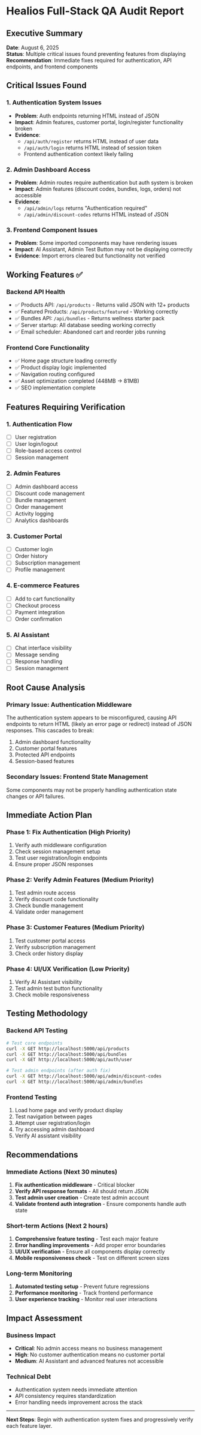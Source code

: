 # Healios Full-Stack QA Audit Report

## Executive Summary
**Date**: August 6, 2025  
**Status**: Multiple critical issues found preventing features from displaying  
**Recommendation**: Immediate fixes required for authentication, API endpoints, and frontend components

## Critical Issues Found

### 1. Authentication System Issues
- **Problem**: Auth endpoints returning HTML instead of JSON
- **Impact**: Admin features, customer portal, login/register functionality broken
- **Evidence**: 
  - `/api/auth/register` returns HTML instead of user data
  - `/api/auth/login` returns HTML instead of session token
  - Frontend authentication context likely failing

### 2. Admin Dashboard Access
- **Problem**: Admin routes require authentication but auth system is broken
- **Impact**: Admin features (discount codes, bundles, logs, orders) not accessible
- **Evidence**:
  - `/api/admin/logs` returns "Authentication required"
  - `/api/admin/discount-codes` returns HTML instead of JSON

### 3. Frontend Component Issues
- **Problem**: Some imported components may have rendering issues
- **Impact**: AI Assistant, Admin Test Button may not be displaying correctly
- **Evidence**: Import errors cleared but functionality not verified

## Working Features ✅

### Backend API Health
- ✅ Products API: `/api/products` - Returns valid JSON with 12+ products
- ✅ Featured Products: `/api/products/featured` - Working correctly
- ✅ Bundles API: `/api/bundles` - Returns wellness starter pack
- ✅ Server startup: All database seeding working correctly
- ✅ Email scheduler: Abandoned cart and reorder jobs running

### Frontend Core Functionality
- ✅ Home page structure loading correctly
- ✅ Product display logic implemented
- ✅ Navigation routing configured
- ✅ Asset optimization completed (448MB → 81MB)
- ✅ SEO implementation complete

## Features Requiring Verification

### 1. Authentication Flow
- [ ] User registration
- [ ] User login/logout
- [ ] Role-based access control
- [ ] Session management

### 2. Admin Features
- [ ] Admin dashboard access
- [ ] Discount code management
- [ ] Bundle management
- [ ] Order management
- [ ] Activity logging
- [ ] Analytics dashboards

### 3. Customer Portal
- [ ] Customer login
- [ ] Order history
- [ ] Subscription management
- [ ] Profile management

### 4. E-commerce Features
- [ ] Add to cart functionality
- [ ] Checkout process
- [ ] Payment integration
- [ ] Order confirmation

### 5. AI Assistant
- [ ] Chat interface visibility
- [ ] Message sending
- [ ] Response handling
- [ ] Session management

## Root Cause Analysis

### Primary Issue: Authentication Middleware
The authentication system appears to be misconfigured, causing API endpoints to return HTML (likely an error page or redirect) instead of JSON responses. This cascades to break:

1. Admin dashboard functionality
2. Customer portal features
3. Protected API endpoints
4. Session-based features

### Secondary Issues: Frontend State Management
Some components may not be properly handling authentication state changes or API failures.

## Immediate Action Plan

### Phase 1: Fix Authentication (High Priority)
1. Verify auth middleware configuration
2. Check session management setup
3. Test user registration/login endpoints
4. Ensure proper JSON responses

### Phase 2: Verify Admin Features (Medium Priority)
1. Test admin route access
2. Verify discount code functionality
3. Check bundle management
4. Validate order management

### Phase 3: Customer Features (Medium Priority)
1. Test customer portal access
2. Verify subscription management
3. Check order history display

### Phase 4: UI/UX Verification (Low Priority)
1. Verify AI Assistant visibility
2. Test admin test button functionality
3. Check mobile responsiveness

## Testing Methodology

### Backend API Testing
```bash
# Test core endpoints
curl -X GET http://localhost:5000/api/products
curl -X GET http://localhost:5000/api/bundles
curl -X GET http://localhost:5000/api/auth/user

# Test admin endpoints (after auth fix)
curl -X GET http://localhost:5000/api/admin/discount-codes
curl -X GET http://localhost:5000/api/admin/bundles
```

### Frontend Testing
1. Load home page and verify product display
2. Test navigation between pages
3. Attempt user registration/login
4. Try accessing admin dashboard
5. Verify AI assistant visibility

## Recommendations

### Immediate Actions (Next 30 minutes)
1. **Fix authentication middleware** - Critical blocker
2. **Verify API response formats** - All should return JSON
3. **Test admin user creation** - Create test admin account
4. **Validate frontend auth integration** - Ensure components handle auth state

### Short-term Actions (Next 2 hours)
1. **Comprehensive feature testing** - Test each major feature
2. **Error handling improvements** - Add proper error boundaries
3. **UI/UX verification** - Ensure all components display correctly
4. **Mobile responsiveness check** - Test on different screen sizes

### Long-term Monitoring
1. **Automated testing setup** - Prevent future regressions
2. **Performance monitoring** - Track frontend performance
3. **User experience tracking** - Monitor real user interactions

## Impact Assessment

### Business Impact
- **Critical**: No admin access means no business management
- **High**: No customer authentication means no customer portal
- **Medium**: AI Assistant and advanced features not accessible

### Technical Debt
- Authentication system needs immediate attention
- API consistency requires standardization
- Error handling needs improvement across the stack

---

**Next Steps**: Begin with authentication system fixes and progressively verify each feature layer.